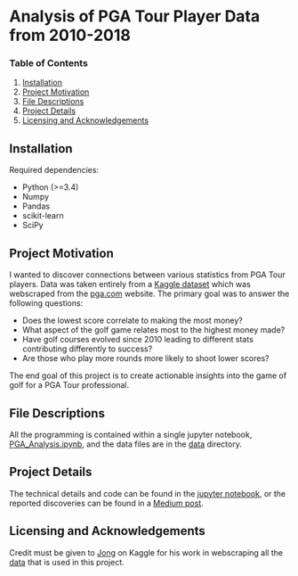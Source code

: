 # Analysis of PGA Tour Player Data from 2010-2018

### Table of Contents
 1. [Installation](#toc1) <br>
 2. [Project Motivation](#toc2) <br>
 3. [File Descriptions](#toc3) <br>
 4. [Project Details](#toc4)<br>
 5. [Licensing and Acknowledgements](#toc5) <br>


## Installation <a name="toc1"></a>
Required dependencies: <br>
 - Python (>=3.4)
 - Numpy
 - Pandas
 - scikit-learn
 - SciPy


## Project Motivation <a name="toc2"></a>
I wanted to discover connections between various statistics from PGA Tour players.
Data was taken entirely from a [Kaggle dataset](https://www.kaggle.com/jmpark746/pga-tour-data-2010-2018)
which was webscraped from the [pga.com](https://www.pgatour.com/) website.  The
primary goal was to answer the following questions:<br>
 - Does the lowest score correlate to making the most money?<br>
 - What aspect of the golf game relates most to the highest money made?<br>
 - Have golf courses evolved since 2010 leading to different stats contributing
 differently to success?<br>
 - Are those who play more rounds more likely to shoot lower scores?<br>

The end goal of this project is to create actionable insights into the game of
golf for a PGA Tour professional.<br>

## File Descriptions <a name="toc3"></a>
All the programming is contained within a single jupyter notebook,
[PGA_Analysis.ipynb](./PGA_Analysis.ipynb), and the data files are in the
[data](./data/) directory.

## Project Details
The technical details and code can be found in the [jupyter notebook](./PGA_Analysis.ipynb),
or the reported discoveries can be found in a [Medium post](https://jborman1225.medium.com/how-can-pga-tour-players-improve-their-game-7fc00dcf8ac0).

## Licensing and Acknowledgements
Credit must be given to [Jong](https://www.kaggle.com/jmpark746) on Kaggle for his
work in webscraping all the [data](https://www.kaggle.com/jmpark746/pga-tour-data-2010-2018)
that is used in this project.
